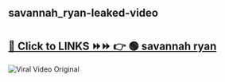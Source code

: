 
 ## savannah_ryan-leaked-video 

# <h2><a href="https://clipsfans.com/savannah_ryan&ref=git">🔗 Click to LINKS ⏩⏩ 👉 🟢 savannah ryan </a></h2>

<a href="https://clipsfans.com/savannah_ryan&ref=git" rel="nofollow" data-target="animated-image.originalLink"><img src="https://i.ibb.co.com/xMMVF88/686577567.gif" alt="Viral Video Original" style="max-width: 100%; display: inline-block;" data-target="animated-image.originalImage"></a>
